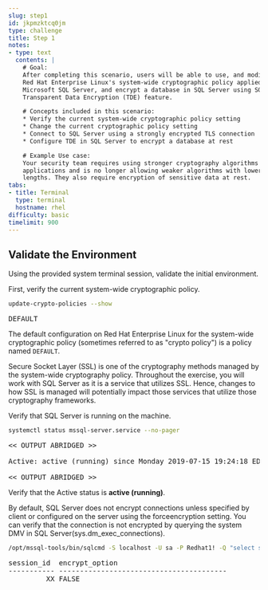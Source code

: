 ```yaml
---
slug: step1
id: jkpmzktcq0jm
type: challenge
title: Step 1
notes:
- type: text
  contents: |
    # Goal:
    After completing this scenario, users will be able to use, and modify
    Red Hat Enterprise Linux's system-wide cryptographic policy applied to
    Microsoft SQL Server, and encrypt a database in SQL Server using SQL Server's
    Transparent Data Encryption (TDE) feature.

    # Concepts included in this scenario:
    * Verify the current system-wide cryptographic policy setting
    * Change the current cryptographic policy setting
    * Connect to SQL Server using a strongly encrypted TLS connection
    * Configure TDE in SQL Server to encrypt a database at rest

    # Example Use case:
    Your security team requires using stronger cryptography algorithms with
    applications and is no longer allowing weaker algorithms with lower bit
    lengths. They also require encryption of sensitive data at rest.
tabs:
- title: Terminal
  type: terminal
  hostname: rhel
difficulty: basic
timelimit: 900
---
```

## Validate the Environment

Using the provided system terminal session, validate the initial environment.

First, verify the current system-wide cryptographic policy.

```bash
update-crypto-policies --show
```

<pre class="file">
DEFAULT
</pre>

The default configuration on Red Hat Enterprise Linux for the system-wide
cryptographic policy (sometimes referred to as "crypto policy") is a
policy named `DEFAULT`.

Secure Socket Layer (SSL) is one of the cryptography methods managed by
the system-wide cryptography policy.  Throughout the exercise, you will
work with SQL Server as it is a service that utilizes SSL.  Hence, changes
to how SSL is managed will potentially impact those services that utilize
those cryptography frameworks.

Verify that SQL Server is running on the machine.

```bash
systemctl status mssql-server.service --no-pager
```

<pre class="file">
<< OUTPUT ABRIDGED >>

Active: active (running) since Monday 2019-07-15 19:24:18 EDT; 3h 59min left

<< OUTPUT ABRIDGED >>
</pre>

Verify that the Active status is __active (running)__.

By default, SQL Server does not encrypt connections unless specified by client or configured on the server
using the forceencryption setting. You can verify that the connection is not encrypted by querying the
system DMV in SQL Server(sys.dm_exec_connections).

```bash
/opt/mssql-tools/bin/sqlcmd -S localhost -U sa -P Redhat1! -Q "select session_id, encrypt_option from sys.dm_exec_connections where session_id = @@spid"
```

<pre class="file">
session_id  encrypt_option
----------- ----------------------------------------
         XX FALSE
</pre>
